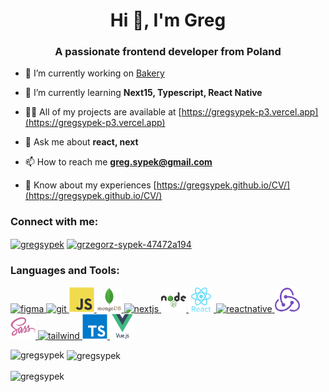 <h1 align="center">Hi 👋, I'm Greg</h1>
<h3 align="center">A passionate frontend developer from Poland</h3>

- 🔭 I’m currently working on [Bakery](https://bakery-corp.netlify.app/login)

- 🌱 I’m currently learning **Next15, Typescript, React Native**

- 👨‍💻 All of my projects are available at [https://gregsypek-p3.vercel.app](https://gregsypek-p3.vercel.app)

- 💬 Ask me about **react, next**

- 📫 How to reach me **greg.sypek@gmail.com**

- 📄 Know about my experiences [https://gregsypek.github.io/CV/](https://gregsypek.github.io/CV/)

<h3 align="left">Connect with me:</h3>
<p align="left">
<a href="https://twitter.com/gregsypek" target="blank"><img align="center" src="https://raw.githubusercontent.com/rahuldkjain/github-profile-readme-generator/master/src/images/icons/Social/twitter.svg" alt="gregsypek" height="30" width="40" /></a>
<a href="https://linkedin.com/in/grzegorz-sypek-47472a194" target="blank"><img align="center" src="https://raw.githubusercontent.com/rahuldkjain/github-profile-readme-generator/master/src/images/icons/Social/linked-in-alt.svg" alt="grzegorz-sypek-47472a194" height="30" width="40" /></a>
</p>

<h3 align="left">Languages and Tools:</h3>
<p align="left"> <a href="https://www.figma.com/" target="_blank" rel="noreferrer"> <img src="https://www.vectorlogo.zone/logos/figma/figma-icon.svg" alt="figma" width="40" height="40"/> </a> <a href="https://git-scm.com/" target="_blank" rel="noreferrer"> <img src="https://www.vectorlogo.zone/logos/git-scm/git-scm-icon.svg" alt="git" width="40" height="40"/> </a> <a href="https://developer.mozilla.org/en-US/docs/Web/JavaScript" target="_blank" rel="noreferrer"> <img src="https://raw.githubusercontent.com/devicons/devicon/master/icons/javascript/javascript-original.svg" alt="javascript" width="40" height="40"/> </a> <a href="https://www.mongodb.com/" target="_blank" rel="noreferrer"> <img src="https://raw.githubusercontent.com/devicons/devicon/master/icons/mongodb/mongodb-original-wordmark.svg" alt="mongodb" width="40" height="40"/> </a> <a href="https://nextjs.org/" target="_blank" rel="noreferrer"> <img src="https://cdn.worldvectorlogo.com/logos/nextjs-2.svg" alt="nextjs" width="40" height="40"/> </a> <a href="https://nodejs.org" target="_blank" rel="noreferrer"> <img src="https://raw.githubusercontent.com/devicons/devicon/master/icons/nodejs/nodejs-original-wordmark.svg" alt="nodejs" width="40" height="40"/> </a> <a href="https://reactjs.org/" target="_blank" rel="noreferrer"> <img src="https://raw.githubusercontent.com/devicons/devicon/master/icons/react/react-original-wordmark.svg" alt="react" width="40" height="40"/> </a> <a href="https://reactnative.dev/" target="_blank" rel="noreferrer"> <img src="https://reactnative.dev/img/header_logo.svg" alt="reactnative" width="40" height="40"/> </a> <a href="https://redux.js.org" target="_blank" rel="noreferrer"> <img src="https://raw.githubusercontent.com/devicons/devicon/master/icons/redux/redux-original.svg" alt="redux" width="40" height="40"/> </a> <a href="https://sass-lang.com" target="_blank" rel="noreferrer"> <img src="https://raw.githubusercontent.com/devicons/devicon/master/icons/sass/sass-original.svg" alt="sass" width="40" height="40"/> </a> <a href="https://tailwindcss.com/" target="_blank" rel="noreferrer"> <img src="https://www.vectorlogo.zone/logos/tailwindcss/tailwindcss-icon.svg" alt="tailwind" width="40" height="40"/> </a> <a href="https://www.typescriptlang.org/" target="_blank" rel="noreferrer"> <img src="https://raw.githubusercontent.com/devicons/devicon/master/icons/typescript/typescript-original.svg" alt="typescript" width="40" height="40"/> </a> <a href="https://vuejs.org/" target="_blank" rel="noreferrer"> <img src="https://raw.githubusercontent.com/devicons/devicon/master/icons/vuejs/vuejs-original-wordmark.svg" alt="vuejs" width="40" height="40"/> </a> </p>

<p><img align="left" src="https://github-readme-stats.vercel.app/api/top-langs?username=gregsypek&show_icons=true&locale=en&layout=compact" alt="gregsypek" /></p>

<p>&nbsp;<img align="center" src="https://github-readme-stats.vercel.app/api?username=gregsypek&show_icons=true&locale=en" alt="gregsypek" /></p>

<p><img align="center" src="https://github-readme-streak-stats.herokuapp.com/?user=gregsypek&" alt="gregsypek" /></p>




<!---
gregsypek/gregsypek is a ✨ special ✨ repository because its `README.md` (this file) appears on your GitHub profile.
You can click the Preview link to take a look at your changes.
--->

